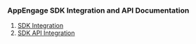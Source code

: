 ### AppEngage SDK Integration and API Documentation
1. [SDK Integration](SDK_Integration.md)
2. [SDK API Integration](Advanced_SDK_Integration.md)
